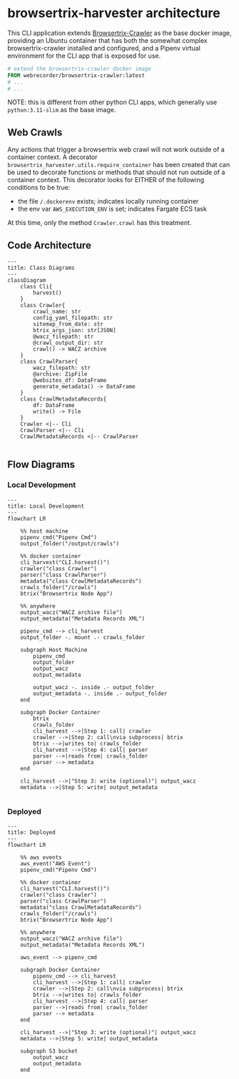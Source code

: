 # browsertrix-harvester architecture

This CLI application extends [Browsertrix-Crawler](https://github.com/webrecorder/browsertrix-crawler) as the base docker image, providing an Ubuntu container that has both the somewhat complex browsertrix-crawler installed and configured, and a Pipenv virtual environment for the CLI app that is exposed for use.

```dockerfile
# extend the browsertrix-crawler docker image
FROM webrecorder/browsertrix-crawler:latest
# ...
# ...
```

NOTE: this is different from other python CLI apps, which generally use `python:3.11-slim` as the base image.

## Web Crawls

Any actions that trigger a browsertrix web crawl will not work outside of a container context.  A decorator `browsertrix_harvester.utils.require_container` has been created that can be used to decorate functions or methods that should not run outside of a container context.  This decorator looks for EITHER of the following conditions to be true:
  * the file `/.dockerenv` exists; indicates locally running container
  * the env var `AWS_EXECUTION_ENV` is set; indicates Fargate ECS task

At this time, only the method `Crawler.crawl` has this treatment.

## Code Architecture

```mermaid
---
title: Class Diagrams
---
classDiagram
    class Cli{
        harvest()        
    }
    class Crawler{
        crawl_name: str
        config_yaml_filepath: str
        sitemap_from_date: str
        btrix_args_json: str[JSON]
        @wacz_filepath: str
        @crawl_output_dir: str
        crawl() -> WACZ archive
    }
    class CrawlParser{
        wacz_filepath: str
        @archive: ZipFile
        @websites_df: DataFrame
        generate_metadata() -> DataFrame        
    }
    class CrawlMetadataRecords{
        df: DataFrame
        write() -> File
    }
    Crawler <|-- Cli
    CrawlParser <|-- Cli
    CrawlMetadataRecords <|-- CrawlParser
    
```

## Flow Diagrams

### Local Development
```mermaid
---
title: Local Development
---
flowchart LR
    
    %% host machine
    pipenv_cmd("Pipenv Cmd")
    output_folder("/output/crawls")
    
    %% docker container
    cli_harvest("CLI.harvest()")
    crawler("class Crawler")
    parser("class CrawlParser")
    metadata("class CrawlMetadataRecords")
    crawls_folder("/crawls")
    btrix("Browsertrix Node App")
    
    %% anywhere
    output_wacz("WACZ archive file")
    output_metadata("Metadata Records XML")
    
    pipenv_cmd --> cli_harvest
    output_folder -. mount .- crawls_folder
    
    subgraph Host Machine
        pipenv_cmd
        output_folder
        output_wacz
        output_metadata
        
        output_wacz -. inside .- output_folder
        output_metadata -. inside .- output_folder
    end
    
    subgraph Docker Container 
        btrix
        crawls_folder
        cli_harvest -->|Step 1: call| crawler
        crawler -->|Step 2: call\nvia subprocess| btrix        
        btrix -->|writes to| crawls_folder
        cli_harvest -->|Step 4: call| parser
        parser -->|reads from| crawls_folder
        parser --> metadata
    end
    
    cli_harvest -->|"Step 3: write (optional)"| output_wacz
    metadata -->|Step 5: write| output_metadata
    
```

### Deployed

```mermaid
---
title: Deployed
---
flowchart LR
    
    %% aws events
    aws_event("AWS Event")
    pipenv_cmd("Pipenv Cmd")
    
    %% docker container
    cli_harvest("CLI.harvest()")
    crawler("class Crawler")
    parser("class CrawlParser")
    metadata("class CrawlMetadataRecords")
    crawls_folder("/crawls")
    btrix("Browsertrix Node App")
    
    %% anywhere
    output_wacz("WACZ archive file")
    output_metadata("Metadata Records XML")
    
    aws_event --> pipenv_cmd
    
    subgraph Docker Container
        pipenv_cmd --> cli_harvest
        cli_harvest -->|Step 1: call| crawler
        crawler -->|Step 2: call\nvia subprocess| btrix        
        btrix -->|writes to| crawls_folder
        cli_harvest -->|Step 4: call| parser
        parser -->|reads from| crawls_folder
        parser --> metadata
    end
    
    cli_harvest -->|"Step 3: write (optional)"| output_wacz
    metadata -->|Step 5: write| output_metadata
    
    subgraph S3 bucket
        output_wacz
        output_metadata
    end
    
```